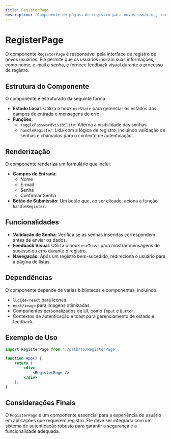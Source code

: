 ```yaml
---
title: RegisterPage
description: 'Componente de página de registro para novos usuários, incluindo validação de senha e feedback visual.'
---
```


# RegisterPage

O componente `RegisterPage` é responsável pela interface de registro de novos usuários. Ele permite que os usuários insiram suas informações, como nome, e-mail e senha, e fornece feedback visual durante o processo de registro.

## Estrutura do Componente

O componente é estruturado da seguinte forma:

- **Estado Local**: Utiliza o hook `useState` para gerenciar os estados dos campos de entrada e mensagens de erro.
- **Funções**:
  - `togglePasswordVisibility`: Alterna a visibilidade das senhas.
  - `handleRegister`: Lida com a lógica de registro, incluindo validação de senhas e chamadas para o contexto de autenticação.

## Renderização

O componente renderiza um formulário que inclui:

- **Campos de Entrada**:
  - Nome
  - E-mail
  - Senha
  - Confirmar Senha
- **Botão de Submissão**: Um botão que, ao ser clicado, aciona a função `handleRegister`.

## Funcionalidades

- **Validação de Senha**: Verifica se as senhas inseridas correspondem antes de enviar os dados.
- **Feedback Visual**: Utiliza o hook `useToast` para mostrar mensagens de sucesso ou erro durante o registro.
- **Navegação**: Após um registro bem-sucedido, redireciona o usuário para a página de listas.

## Dependências

O componente depende de várias bibliotecas e componentes, incluindo:

- `lucide-react` para ícones.
- `next/image` para imagens otimizadas.
- Componentes personalizados de UI, como `Input` e `Button`.
- Contextos de autenticação e toast para gerenciamento de estado e feedback.

## Exemplo de Uso

```jsx
import RegisterPage from './path/to/RegisterPage';

function App() {
    return (
        <div>
            <RegisterPage />
        </div>
    );
}
```

## Considerações Finais

O `RegisterPage` é um componente essencial para a experiência do usuário em aplicações que requerem registro. Ele deve ser integrado com um sistema de autenticação robusto para garantir a segurança e a funcionalidade adequada.